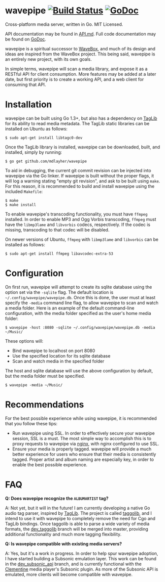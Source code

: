 wavepipe [![Build Status](https://travis-ci.org/mdlayher/wavepipe.svg?branch=master)](https://travis-ci.org/mdlayher/wavepipe) [![GoDoc](http://godoc.org/github.com/mdlayher/wavepipe?status.png)](http://godoc.org/github.com/mdlayher/wavepipe)
========

Cross-platform media server, written in Go.  MIT Licensed.

API documentation may be found in [API.md](https://github.com/mdlayher/wavepipe/blob/master/API.md).
Full code documentation may be found on [GoDoc](http://godoc.org/github.com/mdlayher/wavepipe).

wavepipe is a spiritual successor to [WaveBox](https://github.com/einsteinx2/WaveBox), and much of its design
and ideas are inspired from the WaveBox project.  This being said, wavepipe is an entirely new project, with
its own goals.

In simple terms, wavepipe will scan a media library, and expose it as a RESTful API for client consumption.
More features may be added at a later date, but first priority is to create a working API, and a web client
for consuming that API.

Installation
============

wavepipe can be built using Go 1.3+, but also has a dependency on [TagLib](https://github.com/taglib/taglib)
for its ability to read media metadata.  The TagLib static libraries can be installed on Ubuntu as follows:

`$ sudo apt-get install libtagc0-dev`

Once the TagLib library is installed, wavepipe can be downloaded, built, and installed, simply by running:

`$ go get github.com/mdlayher/wavepipe`

To aid in debugging, the current git commit revision can be injected into wavepipe via the Go linker. If wavepipe
is built without the proper flags, it will log a warning stating "empty git revision", and ask to be built using
`make`.  For this reason, it is recommended to build and install wavepipe using the included `Makefile`:

```
$ make
$ make install
```

To enable wavepipe's transcoding functionality, you must have `ffmpeg` installed.  In order to enable MP3
and Ogg Vorbis transcoding, `ffmpeg` must have the `libmp3lame` and `libvorbis` codecs, respectively.  If
the codec is missing, transcoding to that codec will be disabled.

On newer versions of Ubuntu, `ffmpeg` with `libmp3lame` and `libvorbis` can be installed as follows:

`$ sudo apt-get install ffmpeg libavcodec-extra-53`

Configuration
=============

On first run, wavepipe will attempt to create its sqlite database using the option set via the `-sqlite` flag.
The default location is `~/.config/wavepipe/wavepipe.db`.  Once this is done, the user must at least specify
the `-media` command line flag, to allow wavepipe to scan and watch a media folder.  Here is an example of
the default command-line configuration, with the media folder specified as the user's home media folder:

```
$ wavepipe -host :8080 -sqlite ~/.config/wavepipe/wavepipe.db -media ~/Music/
```

These options will:
  - Bind wavepipe to localhost on port 8080
  - Use the specified location for its sqlite database
  - Scan and watch media in the specified folder

The host and sqlite database will use the above configuration by default, but the media folder must be specified.

```
$ wavepipe -media ~/Music/
```

Recommendations
===============

For the best possible experience while using wavepipe, it is recommended that you follow these tips:
  - Run wavepipe using SSL.  In order to effectively secure your wavepipe session, SSL is a must.
    The most simple way to accomplish this is to proxy requests to wavepipe via [nginx](http://nginx.org), with nginx
    configured to use SSL.
  - Ensure your media is properly tagged.  wavepipe will provide a much better experience for users who ensure that their
    media is consistently tagged.  Proper artist and album naming are especially key, in order to enable the best possible
    experience.

FAQ
===

__Q: Does wavepipe recognize the `ALBUMARTIST` tag?__

A: Not yet, but it will in the future!  I am currently developing a native Go audio tag parser, inspired by
[TagLib](https://github.com/taglib/taglib).  The project is called [taggolib](https://github.com/mdlayher/taggolib),
and I intend to use it with wavepipe to completely remove the need for Cgo and TagLib bindings.  Once taggolib is
able to parse a wide variety of media formats, the [dev_taggolib](https://github.com/mdlayher/wavepipe/tree/dev_taggolib)
branch will be merged into master, providing additional functionality and much more tagging flexibility.

__Q: Is wavepipe compatible with existing media servers?__

A: Yes, but it's a work in progress.  In order to help spur wavepipe adoption, I have started building a Subsonic
emulation layer.  This work can be found in the [dev_subsonic_api](https://github.com/mdlayher/wavepipe/tree/dev_subsonic_api)
branch, and is currently functional with the [Clementine](https://www.clementine-player.org/) media player's Subsonic
plugin.  As more of the Subsonic API is emulated, more clients will become compatible with wavepipe.
